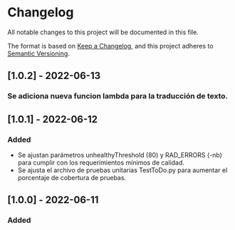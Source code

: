 # Changelog
All notable changes to this project will be documented in this file.

The format is based on [Keep a Changelog](https://keepachangelog.com/en/1.0.0/),
and this project adheres to [Semantic Versioning](https://semver.org/spec/v2.0.0.html).

## [1.0.2] - 2022-06-13
### Se adiciona nueva funcion lambda para la traducción de texto.

## [1.0.1] - 2022-06-12
### Added
- Se ajustan parámetros unhealthyThreshold (80) y RAD_ERRORS (-nb) para cumplir con los requerimientos mínimos de calidad.
- Se ajusta el archivo de pruebas unitarias TestToDo.py para aumentar el porcentaje de cobertura de pruebas.

## [1.0.0] - 2022-06-11
### Added
